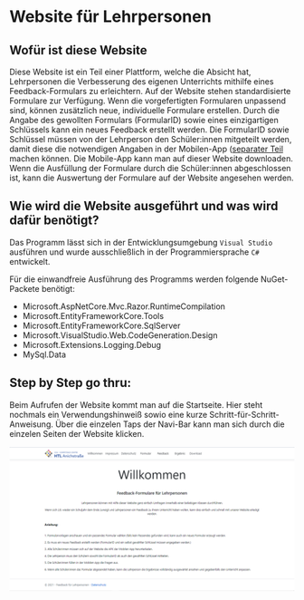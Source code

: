 # Website für Lehrpersonen

## Wofür ist diese Website

Diese Website ist ein Teil einer Plattform, welche die Absicht hat, Lehrpersonen die Verbesserung des eigenen Unterrichts mithilfe eines Feedback-Formulars zu erleichtern. Auf der Website stehen standardisierte Formulare zur Verfügung. Wenn die vorgefertigten Formularen unpassend sind, können zusätzlich neue, individuelle Formulare erstellen. Durch die Angabe des gewollten Formulars (FormularID) sowie eines einzigartigen Schlüssels kann ein neues Feedback erstellt werden. Die FormularID sowie Schlüssel müssen von der Lehrperson den Schüler:innen mitgeteilt werden, damit diese die notwendigen Angaben in der Mobilen-App ([separater Teil](https://github.com/DavidSimma/Diplomarbeit_Lehrerbewertung/tree/Mobile-App) machen können. Die Mobile-App kann man auf dieser Website downloaden. Wenn die Ausfüllung der Formulare durch die Schüler:innen abgeschlossen ist, kann die Auswertung der Formulare auf der Website angesehen werden.

## Wie wird die Website ausgeführt und was wird dafür benötigt?

Das Programm lässt sich in der Entwicklungsumgebung `Visual Studio` ausführen und wurde ausschließlich in der Programmiersprache `C#` entwickelt.  

Für die einwandfreie Ausführung des Programms werden folgende NuGet-Packete benötigt:
 - Microsoft.AspNetCore.Mvc.Razor.RuntimeCompilation
 - Microsoft.EntityFrameworkCore.Tools
 - Microsoft.EntityFrameworkCore.SqlServer
 - Microsoft.VisualStudio.Web.CodeGeneration.Design
 - Microsoft.Extensions.Logging.Debug
 - MySql.Data

## Step by Step go thru:

Beim Aufrufen der Website kommt man auf die Startseite. Hier steht nochmals ein Verwendungshinweiß sowio eine kurze Schritt-für-Schritt-Anweisung. Über die einzelen Taps der Navi-Bar kann man sich durch die einzelen Seiten der Website klicken. 


<img src="https://github.com/DavidSimma/Diplomarbeit_Lehrerbewertung/blob/Website/Website/Startseite.PNG?raw=true" width="600">